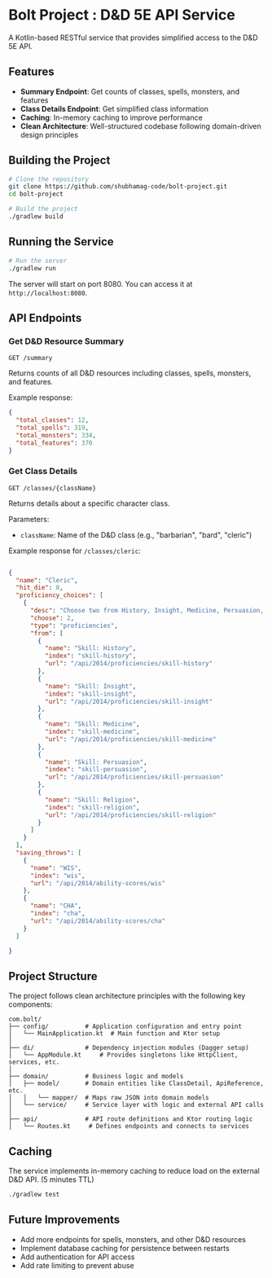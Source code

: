 # Bolt Project : D&D 5E API Service

A Kotlin-based RESTful service that provides simplified access to the D&D 5E API.

## Features

- **Summary Endpoint**: Get counts of classes, spells, monsters, and features
- **Class Details Endpoint**: Get simplified class information
- **Caching**: In-memory caching to improve performance
- **Clean Architecture**: Well-structured codebase following domain-driven design principles


## Building the Project

```bash
# Clone the repository
git clone https://github.com/shubhamag-code/bolt-project.git
cd bolt-project

# Build the project
./gradlew build
```

## Running the Service

```bash
# Run the server
./gradlew run
```

The server will start on port 8080. You can access it at `http://localhost:8080`.

## API Endpoints

### Get D&D Resource Summary

```
GET /summary
```

Returns counts of all D&D resources including classes, spells, monsters, and features.

Example response:
```json
{
  "total_classes": 12,
  "total_spells": 319,
  "total_monsters": 334,
  "total_features": 370
}
```

### Get Class Details

```
GET /classes/{className}
```

Returns details about a specific character class.

Parameters:
- `className`: Name of the D&D class (e.g., "barbarian", "bard", "cleric")

Example response for `/classes/cleric`:
```json

{
  "name": "Cleric",
  "hit_die": 8,
  "proficiency_choices": [
    {
      "desc": "Choose two from History, Insight, Medicine, Persuasion, and Religion",
      "choose": 2,
      "type": "proficiencies",
      "from": [
        {
          "name": "Skill: History",
          "index": "skill-history",
          "url": "/api/2014/proficiencies/skill-history"
        },
        {
          "name": "Skill: Insight",
          "index": "skill-insight",
          "url": "/api/2014/proficiencies/skill-insight"
        },
        {
          "name": "Skill: Medicine",
          "index": "skill-medicine",
          "url": "/api/2014/proficiencies/skill-medicine"
        },
        {
          "name": "Skill: Persuasion",
          "index": "skill-persuasion",
          "url": "/api/2014/proficiencies/skill-persuasion"
        },
        {
          "name": "Skill: Religion",
          "index": "skill-religion",
          "url": "/api/2014/proficiencies/skill-religion"
        }
      ]
    }
  ],
  "saving_throws": [
    {
      "name": "WIS",
      "index": "wis",
      "url": "/api/2014/ability-scores/wis"
    },
    {
      "name": "CHA",
      "index": "cha",
      "url": "/api/2014/ability-scores/cha"
    }
  ]

}
```

## Project Structure

The project follows clean architecture principles with the following key components:

```
com.bolt/
├── config/          # Application configuration and entry point
│   └── MainApplication.kt  # Main function and Ktor setup
│
├── di/              # Dependency injection modules (Dagger setup)
│   └── AppModule.kt     # Provides singletons like HttpClient, services, etc.
│
├── domain/          # Business logic and models
│   ├── model/       # Domain entities like ClassDetail, ApiReference, etc.
│   │   └── mapper/  # Maps raw JSON into domain models
│   └── service/     # Service layer with logic and external API calls
│
├── api/             # API route definitions and Ktor routing logic
│   └── Routes.kt     # Defines endpoints and connects to services

```

## Caching

The service implements in-memory caching to reduce load on the external D&D API. (5 minutes TTL)



```bash
./gradlew test
```

## Future Improvements

- Add more endpoints for spells, monsters, and other D&D resources
- Implement database caching for persistence between restarts
- Add authentication for API access
- Add rate limiting to prevent abuse
